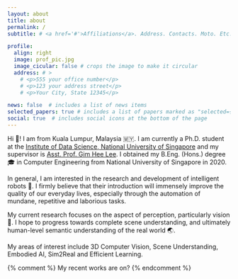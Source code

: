 ```yaml
---
layout: about
title: about
permalink: /
subtitle: # <a href='#'>Affiliations</a>. Address. Contacts. Moto. Etc.

profile:
  align: right
  image: prof_pic.jpg
  image_cicular: false # crops the image to make it circular
  address: # >
    # <p>555 your office number</p>
    # <p>123 your address street</p>
    # <p>Your City, State 12345</p>

news: false  # includes a list of news items
selected_papers: true # includes a list of papers marked as "selected={true}"
social: true  # includes social icons at the bottom of the page
---
```


Hi :wave:! I am from Kuala Lumpur, Malaysia :malaysia:. I am currently a Ph.D. student at the [Institute of Data Science, National University of Singapore](http://ids.nus.edu.sg) and my supervisor is [Asst. Prof. Gim Hee Lee](https://www.comp.nus.edu.sg/~leegh/). I obtained my B.Eng. (Hons.) degree :mortar_board: in Computer Engineering from National University of Singapore in 2020.

In general, I am interested in the research and development of intelligent robots :robot:. I firmly believe that their introduction will immensely improve the quality of our everyday lives, especially through the automation of mundane, repetitive and laborious tasks.

My current research focuses on the aspect of perception, particularly vision :eyes:. I hope to progress towards complete scene understanding, and ultimately human-level semantic understanding of the real world :earth_asia:.

My areas of interest include 3D Computer Vision, Scene Understanding, Embodied AI, Sim2Real and Efficient Learning.

{% comment %} 
My recent works are on?
{% endcomment %} 
